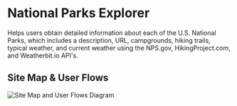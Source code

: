 # National Parks Explorer
Helps users obtain detailed information about each of the U.S. National Parks, which includes a description, URL, campgrounds, hiking trails, typical weather, and current weather using the NPS.gov, HikingProject.com, and Weatherbit.io API's.

## Site Map & User Flows
![Site Map and User Flows Diagram](https://i.imgur.com/kBzUAKO.png)

